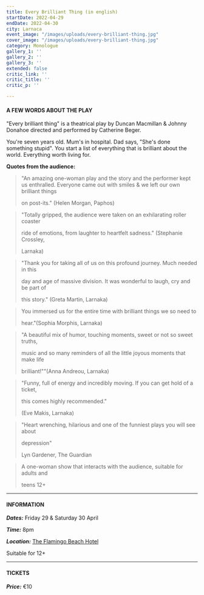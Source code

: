 ```yaml
---
title: Every Brilliant Thing (in english)
startDate: 2022-04-29
endDate: 2022-04-30
city: Larnaca
event_image: "/images/uploads/every-brilliant-thing.jpg"
cover_image: "/images/uploads/every-brilliant-thing.jpg"
category: Monologue
gallery_1: ''
gallery_2: ''
gallery_3: ''
extended: false
critic_link: ''
critic_title: ''
critic_p: ''

---
```

#### A FEW WORDS ABOUT THE PLAY

"Every brilliant thing" is a theatrical play by Duncan Macmillan & Johnny Donahoe directed and performed by Catherine Beger.

You're seven years old. Mum's in hospital. Dad says, "She's done something stupid". You start a list of everything that is brilliant about the world. Everything worth living for.

**Quotes from the audience:**

> "An amazing one-woman play and the story and the performer kept us enthralled. Everyone came out with smiles & we left our own brilliant things
>
> on post-its." (Helen Morgan, Paphos)

> "Totally gripped, the audience were taken on an exhilarating roller coaster
>
> ride of emotions, from laughter to heartfelt sadness." (Stephanie Crossley,
>
> Larnaka)

> "Thank you for taking all of us on this profound journey. Much needed in this
>
> day and age of massive division. It was wonderful to laugh, cry and be part of
>
> this story." (Greta Martin, Larnaka)

> You immersed us for the entire time with brilliant things we so need to
>
> hear."(Sophia Morphis, Larnaka)

> "A beautiful mix of humor, touching moments, sweet or not so sweet truths,
>
> music and so many reminders of all the little joyous moments that make life
>
> brilliant!""(Anna Andreou, Larnaka)

> "Funny, full of energy and incredibly moving. If you can get hold of a ticket,
>
> this comes highly recommended."
>
> (Eve Makis, Larnaka)

> "Heart wrenching, hilarious and one of the funniest plays you will see about
>
> depression"
>
> Lyn Gardener, The Guardian

> A one-woman show that interacts with the audience, suitable for adults and
>
> teens 12+

***

#### INFORMATION

**_Dates:_** Friday 29 & Saturday 30 April

**_Time:_** 8pm

**_Location:_** [The Flamingo Beach Hotel](https://www.google.com/maps/place/Flamingo+Beach+Hotel/@34.893684,33.6361113,17z/data=!3m1!4b1!4m8!3m7!1s0x14e082c25cb76219:0x98d4480176d9b4e!5m2!4m1!1i2!8m2!3d34.893684!4d33.6383 "The Flamingo Beach Hotel")

Suitable for 12+

***

#### TICKETS

**_Price:_** €10